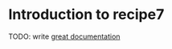 # Introduction to recipe7

TODO: write [great documentation](http://jacobian.org/writing/what-to-write/)

